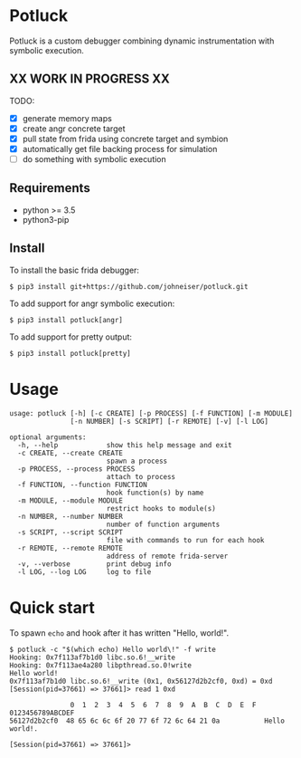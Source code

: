 
# Potluck

Potluck is a custom debugger combining dynamic instrumentation with symbolic execution.

## XX WORK IN PROGRESS XX

TODO:
- [x] generate memory maps
- [x] create angr concrete target
- [x] pull state from frida using concrete target and symbion
- [x] automatically get file backing process for simulation
- [ ] do something with symbolic execution

## Requirements

- python >= 3.5
- python3-pip

## Install

To install the basic frida debugger:

```
$ pip3 install git+https://github.com/johneiser/potluck.git
```

To add support for angr symbolic execution:

```
$ pip3 install potluck[angr]
```

To add support for pretty output:

```
$ pip3 install potluck[pretty]
```

# Usage


```
usage: potluck [-h] [-c CREATE] [-p PROCESS] [-f FUNCTION] [-m MODULE]
               [-n NUMBER] [-s SCRIPT] [-r REMOTE] [-v] [-l LOG]

optional arguments:
  -h, --help            show this help message and exit
  -c CREATE, --create CREATE
                        spawn a process
  -p PROCESS, --process PROCESS
                        attach to process
  -f FUNCTION, --function FUNCTION
                        hook function(s) by name
  -m MODULE, --module MODULE
                        restrict hooks to module(s)
  -n NUMBER, --number NUMBER
                        number of function arguments
  -s SCRIPT, --script SCRIPT
                        file with commands to run for each hook
  -r REMOTE, --remote REMOTE
                        address of remote frida-server
  -v, --verbose         print debug info
  -l LOG, --log LOG     log to file
```


# Quick start

To spawn `echo` and hook after it has written "Hello, world!".
```
$ potluck -c "$(which echo) Hello world\!" -f write
Hooking: 0x7f113af7b1d0 libc.so.6!__write
Hooking: 0x7f113ae4a280 libpthread.so.0!write
Hello world!
0x7f113af7b1d0 libc.so.6!__write (0x1, 0x56127d2b2cf0, 0xd) = 0xd
[Session(pid=37661) => 37661]> read 1 0xd

               0  1  2  3  4  5  6  7  8  9  A  B  C  D  E  F  0123456789ABCDEF
56127d2b2cf0  48 65 6c 6c 6f 20 77 6f 72 6c 64 21 0a           Hello world!.

[Session(pid=37661) => 37661]> 
```

